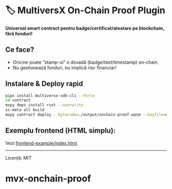 # 🏷️ MultiversX On-Chain Proof Plugin

**Universal smart contract pentru badge/certificat/atestare pe blockchain, fără fonduri!**

## Ce face?
- Oricine poate “stamp-ui” o dovadă (badge/text/timestamp) on-chain.
- Nu gestionează fonduri, nu implică risc financiar!

## Instalare & Deploy rapid

```bash
pipx install multiversx-sdk-cli --force
cd contract
mxpy deps install rust --overwrite
sc-meta all build
mxpy contract deploy --bytecode=./output/onchain-proof.wasm --keyfile=walletKey.json --gas-limit=100000000 --proxy=https://devnet-gateway.multiversx.com --chain=D --send
```

## Exemplu frontend (HTML simplu):

Vezi [frontend-example/index.html](frontend-example/index.html).

---

Licență: MIT
# mvx-onchain-proof
